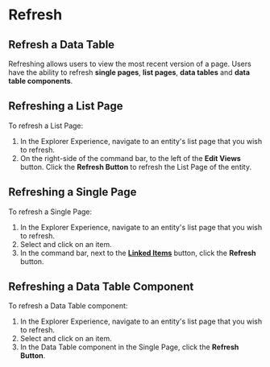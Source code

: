 # Refresh

## Refresh a Data Table

Refreshing allows users to view the most recent version of a page. Users have the ability to refresh **single pages**, **list pages**, **data tables** and **data table components**.

## Refreshing a List Page

To refresh a List Page:

1. In the Explorer Experience, navigate to an entity's list page that you wish to refresh.
2. On the right-side of the command bar, to the left of the **Edit Views** button. Click the **Refresh Button** to refresh the List Page of the entity.

## Refreshing a Single Page

To refresh a Single Page:

1. In the Explorer Experience, navigate to an entity's list page that you wish to refresh.
2. Select and click on an item.
3. In the command bar, next to the [**Linked Items**](</docs/Rapid/3-User%20Manual/2-Explorer/2-Page%20Components/linked-items/linked-items.md>) button, click the **Refresh** button.

## Refreshing a Data Table Component

To refresh a Data Table component:

1. In the Explorer Experience, navigate to an entity's list page that you wish to refresh.
2. Select and click on an item.
3. In the Data Table component in the Single Page, click the **Refresh Button**.